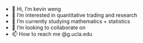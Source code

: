 - 👋 Hi, I’m kevin weng
- 👀 I’m interested in quantitative trading and research
- 🌱 I’m currently studying mathematics + statistics
- 💞️ I’m looking to collaborate on 
- 📫 How to reach me <firstname><lastname>@g.ucla.edu

<!---
kevweng/kevweng is a ✨ special ✨ repository because its `README.md` (this file) appears on your GitHub profile.
You can click the Preview link to take a look at your changes.
--->
